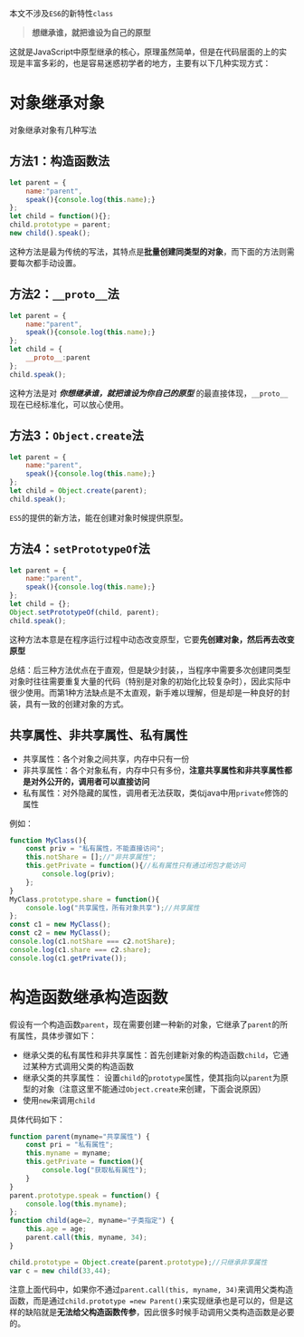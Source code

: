 本文不涉及`ES6`的新特性`class`


> **想继承谁，就把谁设为自己的原型**

这就是JavaScript中原型继承的核心，原理虽然简单，但是在代码层面的上的实现是丰富多彩的，也是容易迷惑初学者的地方，主要有以下几种实现方式：

# 对象继承对象
对象继承对象有几种写法
## 方法1：构造函数法
```JavaScript
let parent = {
	name:"parent",
	speak(){console.log(this.name);}
};
let child = function(){};
child.prototype = parent;
new child().speak();	
```
这种方法是最为传统的写法，其特点是**批量创建同类型的对象**，而下面的方法则需要每次都手动设置。



## 方法2：`__proto__`法
```JavaScript
let parent = {
	name:"parent",
	speak(){console.log(this.name);}
};
let child = {
	__proto__:parent
};
child.speak();	
```
这种方法是对 ***你想继承谁，就把谁设为你自己的原型*** 的最直接体现，`__proto__`现在已经标准化，可以放心使用。


## 方法3：`Object.create`法
```JavaScript
let parent = {
	name:"parent",
	speak(){console.log(this.name);}
};
let child = Object.create(parent);
child.speak();	
```
`ES5`的提供的新方法，能在创建对象时候提供原型。


## 方法4：`setPrototypeOf`法
```JavaScript
let parent = {
	name:"parent",
	speak(){console.log(this.name);}
};
let child = {};
Object.setPrototypeOf(child, parent);
child.speak();
```
这种方法本意是在程序运行过程中动态改变原型，它要**先创建对象，然后再去改变原型**

总结：后三种方法优点在于直观，但是缺少封装，，当程序中需要多次创建同类型对象时往往需要重复大量的代码（特别是对象的初始化比较复杂时），因此实际中很少使用。而第1种方法缺点是不太直观，新手难以理解，但是却是一种良好的封装，具有一致的创建对象的方式。

## 共享属性、非共享属性、私有属性
* 共享属性：各个对象之间共享，内存中只有一份
* 非共享属性：各个对象私有，内存中只有多份，**注意共享属性和非共享属性都是对外公开的，调用者可以直接访问**
* 私有属性：对外隐藏的属性，调用者无法获取，类似java中用`private`修饰的属性

例如：
```JavaScript
function MyClass(){
	const priv = "私有属性，不能直接访问";
	this.notShare = [];//"非共享属性";
	this.getPrivate = function(){//私有属性只有通过闭包才能访问
		console.log(priv);
	};
}
MyClass.prototype.share = function(){
	console.log("共享属性，所有对象共享");//共享属性
};
const c1 = new MyClass();
const c2 = new MyClass();
console.log(c1.notShare === c2.notShare);
console.log(c1.share === c2.share);
console.log(c1.getPrivate());
```

# 构造函数继承构造函数
假设有一个构造函数`parent`，现在需要创建一种新的对象，它继承了`parent`的所有属性，具体步骤如下：

* 继承父类的私有属性和非共享属性：首先创建新对象的构造函数`child`，它通过某种方式调用父类的构造函数
* 继承父类的共享属性： 设置`child`的`prototype`属性，使其指向以`parent`为原型的对象（注意这里不能通过`Object.create`来创建，下面会说原因）
* 使用`new`来调用`child`

具体代码如下：
```JavaScript
function parent(myname="共享属性") {
	const pri = "私有属性";
	this.myname = myname;
	this.getPrivate = function(){
		console.log("获取私有属性");
	}
}
parent.prototype.speak = function() {
	console.log(this.myname);
};
function child(age=2, myname="子类指定") {
	this.age = age;
	parent.call(this, myname, 34);
}

child.prototype = Object.create(parent.prototype);//只继承非享属性
var c = new child(33,44);
```
注意上面代码中，如果你不通过`parent.call(this, myname, 34)`来调用父类构造函数，而是通过`child.prototype =new Parent()`来实现继承也是可以的，但是这样的缺陷就是**无法给父构造函数传参**，因此很多时候手动调用父类构造函数是必要的。


